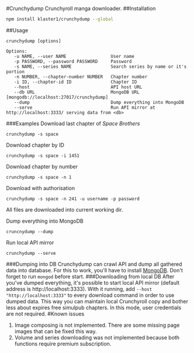 #Crunchydump
Crunchyroll manga downloader.
##Installation
```bash
npm install klaster1/crunchydump --global
```
##Usage
```shell
crunchydump [options]

Options:
   -u NAME, --user NAME                 User name
   -p PASSWORD, --password PASSWORD     Password
   -s NAME, --series NAME               Search series by name or it's portion
   -n NUMBER, --chapter-number NUMBER   Chapter number
   -i ID, --chapter-id ID               Chapter ID
   --host                               API host URL
   --db URL                             MongoDB URL  [mongodb://localhost:27017/crunchydump]
   --dump                               Dump everything into MongoDB
   --serve                              Run API mirror at http://localhost:3333/ serving data from <db>
```
###Examples
Download last chapter of *Space Brothers*
```shell
crunchydump -s space
```
Download chapter by ID
```shell
crunchydump -s space -i 1451
```
Download chapter by number
```shell
crunchydump -s space -n 1
```
Download with authorisation
```shell
crunchydump -s space -n 241 -u username -p password
```
All files are downloaded into current working dir.

Dump everything into MongoDB
```shell
cruncnydump --dump
```
Run local API mirror
```shell
crunchydump --serve
```
###Dumping into DB
Crunchydump can crawl API and dump all gathered data into database. For this to work, you'll have to install [MongoDB](https://www.mongodb.org/downloads). Don't forget to run `mongod` before start.
###Downloading from local DB
After you've dumped everything, it's possible to start local API mirror (default address is http://localhost:3333). With it running, add `--host "http://localhost:3333"` to every download command in order to use dumped data. This way you can maintain local Crunchyroll copy and bother less about expires free simulpub chapters. In this mode, user credentials are not required.
#Known issues

 1. Image composing is not implemented. There are some missing page images that can be fixed this way.
 2. Volume and series downloading was not implemented because both functions require premium subscription.
